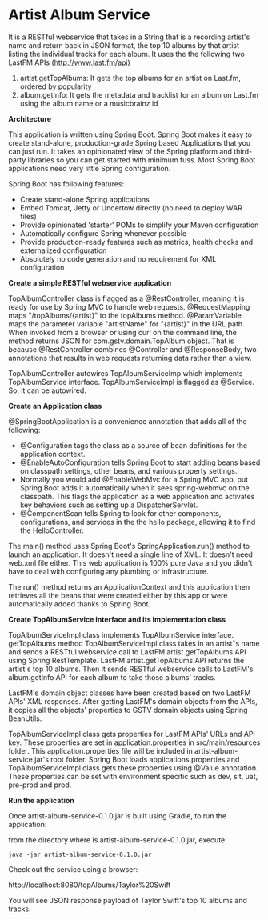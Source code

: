 # Artist Album Service

It is a RESTful webservice that takes in a String that is a recording artist's name and return back in JSON format, the top 10 albums by that artist listing the individual tracks for each album. It uses the the following two LastFM APIs (http://www.last.fm/api)

1. artist.getTopAlbums: It gets the top albums for an artist on Last.fm, ordered by popularity
2. album.getInfo: It gets the metadata and tracklist for an album on Last.fm using the album name or a musicbrainz id

__Architecture__

This application is written using Spring Boot. Spring Boot makes it easy to create stand-alone, production-grade Spring based Applications that you can just run. It takes an opinionated view of the Spring platform and third-party libraries so you can get started with minimum fuss. Most Spring Boot applications need very little Spring configuration.

Spring Boot has following features:

 - Create stand-alone Spring applications
 - Embed Tomcat, Jetty or Undertow directly (no need to deploy WAR files)
 - Provide opinionated 'starter' POMs to simplify your Maven configuration
 - Automatically configure Spring whenever possible
 - Provide production-ready features such as metrics, health checks and externalized configuration
 - Absolutely no code generation and no requirement for XML configuration
 
__Create a simple RESTful webservice application__

TopAlbumController class is flagged as a @RestController, meaning it is ready for use by Spring MVC to handle web requests. @RequestMapping maps "/topAlbums/{artist}" to the topAlbums method. @ParamVariable maps the parameter variable "artistName" for "{artist}" in the URL path. When invoked from a browser or using curl on the command line, the method returns JSON for com.gstv.domain.TopAlbum object. That is because @RestController combines @Controller and @ResponseBody, two annotations that results in web requests returning data rather than a view.

TopAlbumController autowires TopAlbumServiceImp which implements TopAlbumService interface. TopAlbumServiceImpl is flagged as @Service. So, it can be autowired.

__Create an Application class__

@SpringBootApplication is a convenience annotation that adds all of the following:

 - @Configuration tags the class as a source of bean definitions for the application context.
 - @EnableAutoConfiguration tells Spring Boot to start adding beans based on classpath settings, other beans, and various property settings.
 - Normally you would add @EnableWebMvc for a Spring MVC app, but Spring Boot adds it automatically when it sees spring-webmvc on the classpath. This flags the application as a web application and activates key behaviors such as setting up a DispatcherServlet.
 - @ComponentScan tells Spring to look for other components, configurations, and services in the the hello package, allowing it to find the HelloController.
 
The main() method uses Spring Boot's SpringApplication.run() method to launch an application. It doesn't need a single line of XML. It doesn't need web.xml file either. This web application is 100% pure Java and you didn't have to deal with configuring any plumbing or infrastructure.

The run() method returns an ApplicationContext and this application then retrieves all the beans that were created either by this app or were automatically added thanks to Spring Boot.

__Create TopAlbumService interface and its implementation class__

TopAlbumServiceImpl class implements TopAlbumService interface. getTopAlbums method TopAlbumServiceImpl class takes in an artist¯s name and sends a RESTful webservice call to LastFM artist.getTopAlbums API using Spring RestTemplate. LastFM artist.getTopAlbums API returns the artist's top 10 albums. Then it sends RESTful webservice calls to LastFM's album.getInfo API for each album to take those albums' tracks.

LastFM's domain object classes have been created based on two LastFM APIs' XML responses. After getting LastFM's domain objects from the APIs, it copies all the objects' properties to GSTV domain objects using Spring BeanUtils.

TopAlbumServiceImpl class gets properties for LastFM APIs' URLs and API key. These properties are set in application.properties in src/main/resources folder. This application.properties file will be included in artist-album-service.jar's root folder. Spring Boot loads applications.properties and TopAlbumServiceImpl class gets these properties using @Value annotation. These properties can be set with environment specific such as dev, sit, uat, pre-prod and prod.

__Run the application__

Once artist-album-service-0.1.0.jar is built using Gradle, to run the application:

from the directory where is artist-album-service-0.1.0.jar, execute: 

    java -jar artist-album-service-0.1.0.jar

Check out the service using a browser:

http://localhost:8080/topAlbums/Taylor%20Swift

You will see JSON response payload of Taylor Swift's top 10 albums and tracks.

